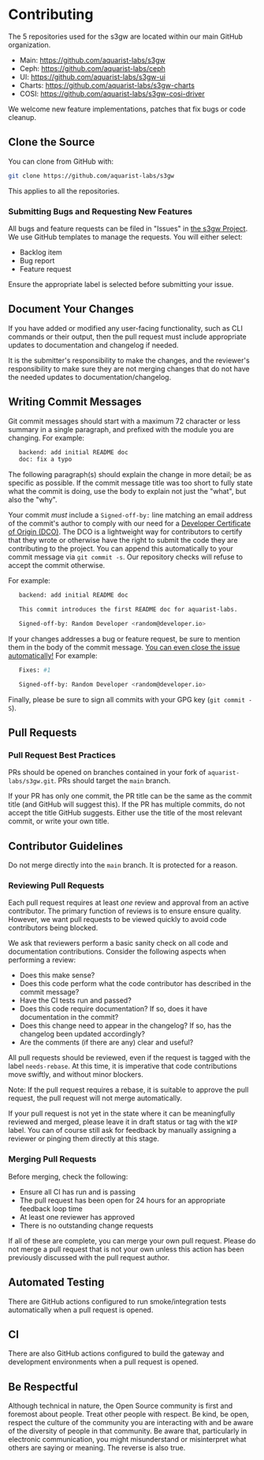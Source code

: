 # Contributing

The 5 repositories used for the s3gw are located within our main GitHub
organization.

- Main: <https://github.com/aquarist-labs/s3gw>
- Ceph: <https://github.com/aquarist-labs/ceph>
- UI: <https://github.com/aquarist-labs/s3gw-ui>
- Charts: <https://github.com/aquarist-labs/s3gw-charts>
- COSI: <https://github.com/aquarist-labs/s3gw-cosi-driver>

We welcome new feature implementations, patches that fix bugs or code cleanup.

## Clone the Source

You can clone from GitHub with:

```bash
git clone https://github.com/aquarist-labs/s3gw
```

This applies to all the repositories.

### Submitting Bugs and Requesting New Features

All bugs and feature requests can be filed in "Issues" in
[the s3gw Project](https://github.com/aquarist-labs/s3gw/issues/new/choose). We
use GitHub templates to manage the requests. You will either select:

- Backlog item
- Bug report
- Feature request

Ensure the appropriate label is selected before submitting your issue.

## Document Your Changes

If you have added or modified any user-facing functionality, such as CLI
commands or their output, then the pull request must include appropriate updates
to documentation and changelog if needed.

It is the submitter's responsibility to make the changes, and the reviewer's
responsibility to make sure they are not merging changes that do not have the
needed updates to documentation/changelog.

## Writing Commit Messages

Git commit messages should start with a maximum 72 character or less summary in
a single paragraph, and prefixed with the module you are changing. For example:

```bash
   backend: add initial README doc
   doc: fix a typo
```

The following paragraph(s) should explain the change in more detail; be as
specific as possible. If the commit message title was too short to fully state
what the commit is doing, use the body to explain not just the "what", but also
the "why".

Your commit _must_ include a `Signed-off-by:` line matching an email address of
the commit's author to comply with our need for a
[Developer Certificate of Origin (DCO)](https://developercertificate.org/). The
DCO is a lightweight way for contributors to certify that they wrote or
otherwise have the right to submit the code they are contributing to the
project. You can append this automatically to your commit message via
`git commit -s`. Our repository checks will refuse to accept the commit
otherwise.

For example:

```bash
   backend: add initial README doc

   This commit introduces the first README doc for aquarist-labs.

   Signed-off-by: Random Developer <random@developer.io>
```

If your changes addresses a bug or feature request, be sure to mention them in
the body of the commit message.
[You can even close the issue automatically!](https://github.blog/2013-01-22-closing-issues-via-commit-messages/)
For example:

```bash
   Fixes: #1

   Signed-off-by: Random Developer <random@developer.io>
```

Finally, please be sure to sign all commits with your GPG key (`git commit -S`).

## Pull Requests

### Pull Request Best Practices

PRs should be opened on branches contained in your fork of
`aquarist-labs/s3gw.git`. PRs should target the `main` branch.

If your PR has only one commit, the PR title can be the same as the commit title
(and GitHub will suggest this). If the PR has multiple commits, do not accept
the title GitHub suggests. Either use the title of the most relevant commit, or
write your own title.

## Contributor Guidelines

Do not merge directly into the `main` branch. It is protected for a reason.

### Reviewing Pull Requests

Each pull request requires at least _one_ review and approval from an active
contributor. The primary function of reviews is to ensure ensure quality.
However, we want pull requests to be viewed quickly to avoid code contributors
being blocked.

We ask that reviewers perform a basic sanity check on all code and documentation
contributions. Consider the following aspects when performing a review:

- Does this make sense?
- Does this code perform what the code contributor has described in the commit
  message?
- Have the CI tests run and passed?
- Does this code require documentation? If so, does it have documentation in the
  commit?
- Does this change need to appear in the changelog? If so, has the changelog
  been updated accordingly?
- Are the comments (if there are any) clear and useful?

All pull requests should be reviewed, even if the request is tagged with the
label `needs-rebase`. At this time, it is imperative that code contributions
move swiftly, and without minor blockers.

Note: If the pull request requires a rebase, it is suitable to approve the pull
request, the pull request will not merge automatically.

If your pull request is not yet in the state where it can be meaningfully
reviewed and merged, please leave it in draft status or tag with the `WIP`
label. You can of course still ask for feedback by manually assigning a reviewer
or pinging them directly at this stage.

### Merging Pull Requests

Before merging, check the following:

- Ensure all CI has run and is passing
- The pull request has been open for 24 hours for an appropriate feedback loop
  time
- At least one reviewer has approved
- There is no outstanding change requests

If all of these are complete, you can merge your own pull request. Please do not
merge a pull request that is not your own unless this action has been previously
discussed with the pull request author.

## Automated Testing

There are GitHub actions configured to run smoke/integration tests automatically
when a pull request is opened.

## CI

There are also GitHub actions configured to build the gateway and development
environments when a pull request is opened.

## Be Respectful

Although technical in nature, the Open Source community is first and foremost
about people. Treat other people with respect. Be kind, be open, respect the
culture of the community you are interacting with and be aware of the diversity
of people in that community. Be aware that, particularly in electronic
communication, you might misunderstand or misinterpret what others are saying or
meaning. The reverse is also true.
